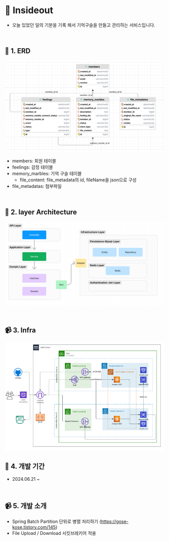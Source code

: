 # 📅 Insideout

- 오늘 있었던 일의 기분을 기록 해서 기억구슬을 만들고 관리하는 서비스입니다.

<br/>

## 🌟 1. ERD

![img.png](readmeImage/erd.png)

- members: 회원 테이블
- feelings: 감정 테이블
- memory_marbles: 기억 구슬 테이블
  - file_content: file_metadata의 id, fileName을 json으로 구성
- file_metadatas: 첨부파일

<br/>

## 📜 2. layer Architecture

![img.png](readmeImage/layer-architecture.png)

<br/>

## 📹 3. Infra

![img.png](readmeImage/infra.png)

## 📆 4. 개발 기간

- 2024.06.21 ~

<br/>

## 📹 5. 개발 소개
- Spring Batch Partition 단위로 병렬 처리하기 (https://gose-kose.tistory.com/145)
- File Upload / Download 서킷브레키어 적용